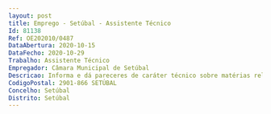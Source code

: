 ```yaml
--- 
layout: post
title: Emprego - Setúbal - Assistente Técnico
Id: 81138
Ref: OE202010/0487
DataAbertura: 2020-10-15
DataFecho: 2020-10-29
Trabalho: Assistente Técnico
Empregador: Câmara Municipal de Setúbal
Descricao: Informa e dá pareceres de caráter técnico sobre matérias relacionadas como turismo  desempenha funções de apoio técnico ao turismo e aplica conhecimentos de línguas estrangeiras escritas e faladas  requisita material turístico e cultural necessário ao bom funcionamento dos serviços  Procede à venda de material turístico e recebe dinheiro ou valores correspondentes ao respetivo pagamento  Executa trabalhos de apoio técnico em ações de promoção, animação e informação turística  executa o serviço de expediente geral, nomeadamente a receção, expedição e arquivo de documentos.
CodigoPostal: 2901-866 SETÚBAL
Concelho: Setúbal
Distrito: Setúbal
--- 
```

